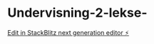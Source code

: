 # Undervisning-2-lekse-

[Edit in StackBlitz next generation editor ⚡️](https://stackblitz.com/~/github.com/Ronjasolberg/Undervisning-2-lekse-)